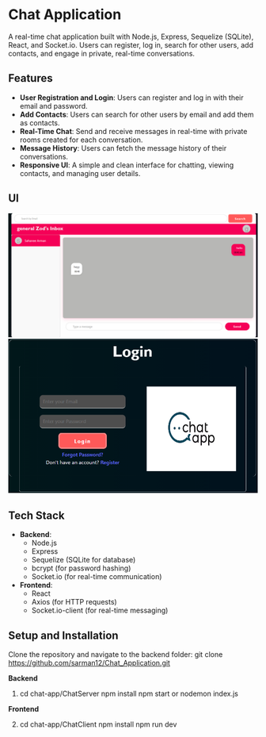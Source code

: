 # Chat Application

A real-time chat application built with Node.js, Express, Sequelize (SQLite), React, and Socket.io. Users can register, log in, search for other users, add contacts, and engage in private, real-time conversations.

## Features

- **User Registration and Login**: Users can register and log in with their email and password.
- **Add Contacts**: Users can search for other users by email and add them as contacts.
- **Real-Time Chat**: Send and receive messages in real-time with private rooms created for each conversation.
- **Message History**: Users can fetch the message history of their conversations.
- **Responsive UI**: A simple and clean interface for chatting, viewing contacts, and managing user details.

## UI

![alt text](image.png)
![alt text](image-1.png)

## Tech Stack

- **Backend**:
  - Node.js
  - Express
  - Sequelize (SQLite for database)
  - bcrypt (for password hashing)
  - Socket.io (for real-time communication)
- **Frontend**:
  - React
  - Axios (for HTTP requests)
  - Socket.io-client (for real-time messaging)

## Setup and Installation

Clone the repository and navigate to the backend folder:
git clone https://github.com/sarman12/Chat_Application.git

**Backend**

1. cd chat-app/ChatServer
   npm install
   npm start or nodemon index.js

**Frontend**

2. cd chat-app/ChatClient
   npm install
   npm run dev
